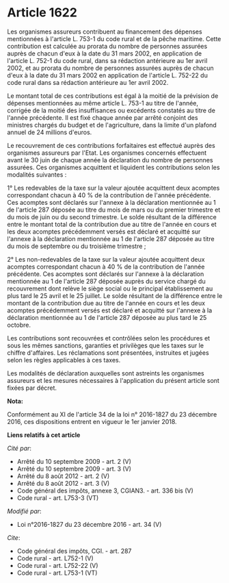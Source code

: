 # Article 1622

Les organismes assureurs contribuent au financement des dépenses mentionnées à l'article L. 753-1 du code rural et de la
pêche maritime. Cette contribution est calculée au prorata du nombre de personnes assurées auprès de chacun d'eux à la date
du 31 mars 2002, en application de l'article L. 752-1 du code rural, dans sa rédaction antérieure au 1er avril 2002, et au
prorata du nombre de personnes assurées auprès de chacun d'eux à la date du 31 mars 2002 en application de l'article L.
752-22 du code rural dans sa rédaction antérieure au 1er avril 2002. 

Le montant total de ces contributions est égal à la moitié de la prévision de dépenses mentionnées au même article L. 753-1
au titre de l'année, corrigée de la moitié des insuffisances ou excédents constatés au titre de l'année précédente. Il est
fixé chaque année par arrêté conjoint des ministres chargés du budget et de l'agriculture, dans la limite d'un plafond annuel
de 24 millions d'euros. 

Le recouvrement de ces contributions forfaitaires est effectué auprès des organismes assureurs par l'Etat. Les organismes
concernés effectuent avant le 30 juin de chaque année la déclaration du nombre de personnes assurées. Ces organismes
acquittent et liquident les contributions selon les modalités suivantes : 

1° Les redevables de la taxe sur la valeur ajoutée acquittent deux acomptes correspondant chacun à 40 % de la contribution de
l'année précédente. Ces acomptes sont déclarés sur l'annexe à la déclaration mentionnée au 1 de l'article 287 déposée au
titre du mois de mars ou du premier trimestre et du mois de juin ou du second trimestre. Le solde résultant de la différence
entre le montant total de la contribution due au titre de l'année en cours et les deux acomptes précédemment versés est
déclaré et acquitté sur l'annexe à la déclaration mentionnée au 1 de l'article 287 déposée au titre du mois de septembre ou
du troisième trimestre ; 

2° Les non-redevables de la taxe sur la valeur ajoutée acquittent deux acomptes correspondant chacun à 40 % de la
contribution de l'année précédente. Ces acomptes sont déclarés sur l'annexe à la déclaration mentionnée au 1 de l'article 287
déposée auprès du service chargé du recouvrement dont relève le siège social ou le principal établissement au plus tard le 25
avril et le 25 juillet. Le solde résultant de la différence entre le montant de la contribution due au titre de l'année en
cours et les deux acomptes précédemment versés est déclaré et acquitté sur l'annexe à la déclaration mentionnée au 1 de
l'article 287 déposée au plus tard le 25 octobre. 

Les contributions sont recouvrées et contrôlées selon les procédures et sous les mêmes sanctions, garanties et privilèges que
les taxes sur le chiffre d'affaires. Les réclamations sont présentées, instruites et jugées selon les règles applicables à
ces taxes. 

Les modalités de déclaration auxquelles sont astreints les organismes assureurs et les mesures nécessaires à l'application du
présent article sont fixées par décret.

**Nota:**

Conformément au XI de l'article 34 de la loi n° 2016-1827 du 23 décembre 2016, ces dispositions entrent en vigueur le 1er
janvier 2018.

**Liens relatifs à cet article**

_Cité par_:

  - Arrêté du 10 septembre 2009 - art. 2 (V)
  - Arrêté du 10 septembre 2009 - art. 3 (V)
  - Arrêté du 8 août 2012 - art. 2 (V)
  - Arrêté du 8 août 2012 - art. 3 (V)
  - Code général des impôts, annexe 3, CGIAN3. - art. 336 bis (V)
  - Code rural - art. L753-3 (VT)

_Modifié par_:

  - Loi n°2016-1827 du 23 décembre 2016 - art. 34 (V)

_Cite_:

  - Code général des impôts, CGI. - art. 287
  - Code rural - art. L752-1 (V)
  - Code rural - art. L752-22 (V)
  - Code rural - art. L753-1 (VT)
